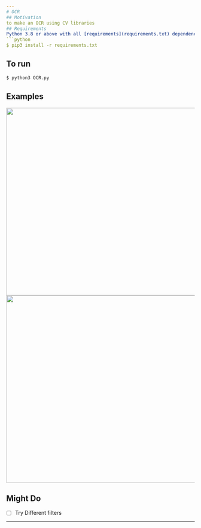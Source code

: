 ```yaml
---
# OCR
## Motivation
to make an OCR using CV libraries
## Requirements
Python 3.8 or above with all [requirements](requirements.txt) dependencies installed. To install run:
```python
$ pip3 install -r requirements.txt
```
## To run
```python
$ python3 OCR.py
```
## Examples

<img src="https://user-images.githubusercontent.com/52780573/103092553-9d2e8680-461d-11eb-9afb-4db03bb91c18.png" data-canonical-src="" width="800" height="500" />

<img src="https://user-images.githubusercontent.com/52780573/103092579-b0d9ed00-461d-11eb-9d89-08a10ee80b49.png" data-canonical-src="" width="800" height="500" />

## Might Do
- [ ] Try Different filters
---
```


